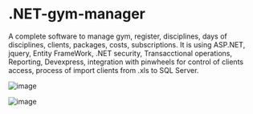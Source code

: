 # .NET-gym-manager
A complete software to manage gym, register, disciplines, days of disciplines, clients, packages, costs, subscriptions. 
It is using ASP.NET, jquery, Entity FrameWork, .NET security, Transacctional operations, Reporting, Devexpress, integration with pinwheels for control of clients access, process of import clients from .xls to SQL Server.

![image](https://github.com/user-attachments/assets/15e66d0d-f164-4673-87a9-48cecdc44661)


![image](https://github.com/user-attachments/assets/237f40c7-88a4-4da5-b0c4-bea59a3b26fc)
